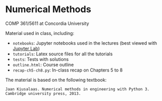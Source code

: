 # Numerical Methods
COMP 361/5611 at Concordia University

Material used in class, including:
* `notebooks`: Jupyter notebooks used in the lectures (best viewed with [Jupyter Lab](https://jupyterlab.readthedocs.io/en/stable/getting_started/installation.html))
* `tutorials`: Latex source files for all the tutorials
* `tests`: Tests with solutions
* `outline.html`: Course outline
* `recap-ch5-ch8.py`: In-class recap on Chapters 5 to 8

The material is based on the following textbook:
```
Jaan Kiusalaas. Numerical methods in engineering with Python 3. Cambridge university press, 2013.
```

